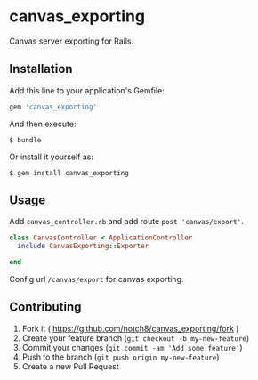 # canvas_exporting

<!-- [![Build Status](https://travis-ci.org/bastengao/highcharts_exporting.svg?branch=master)](#https://travis-ci.org/bastengao/highcharts_exporting)
[![Code Climate](https://codeclimate.com/github/bastengao/highcharts_exporting/badges/gpa.svg)](https://codeclimate.com/github/bastengao/highcharts_exporting)
[![Test Coverage](https://codeclimate.com/github/bastengao/highcharts_exporting/badges/coverage.svg)](https://codeclimate.com/github/bastengao/highcharts_exporting)
[![Gem Version](https://badge.fury.io/rb/highcharts_exporting.svg)](http://badge.fury.io/rb/highcharts_exporting)
-->

Canvas server exporting for Rails.

## Installation

Add this line to your application's Gemfile:

```ruby
gem 'canvas_exporting'
```

And then execute:

    $ bundle

Or install it yourself as:

    $ gem install canvas_exporting

## Usage

Add `canvas_controller.rb` and add route `post 'canvas/export'`.

```ruby
class CanvasController < ApplicationController
  include CanvasExporting::Exporter

end
```

Config url `/canvas/export` for canvas exporting.


## Contributing

1. Fork it ( https://github.com/notch8/canvas_exporting/fork )
2. Create your feature branch (`git checkout -b my-new-feature`)
3. Commit your changes (`git commit -am 'Add some feature'`)
4. Push to the branch (`git push origin my-new-feature`)
5. Create a new Pull Request
